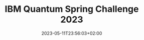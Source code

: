 ---
title: "IBM Quantum Spring Challenge 2023"
date: 2023-05-11T23:56:03+02:00
draft: false
startDate: 2023-05-17T14:00:00+02:00
endDate: 2023-05-24T22:00:00+02:00
location: "virtual world-wide"
host: "IBM"
link: "https://challenges.quantum-computing.ibm.com/spring-2023"
---